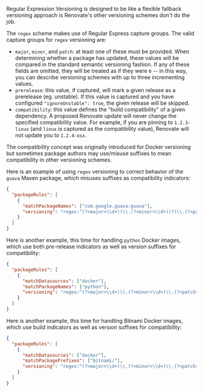 Regular Expression Versioning is designed to be like a flexible fallback versioning approach is Renovate's other versioning schemes don't do the job.

The `regex` scheme makes use of Regular Express capture groups. The valid capture groups for `regex` versioning are:

- `major`, `minor`, and `patch`: at least one of these must be provided. When determining whether a package has updated, these values will be compared in the standard semantic versioning fashion. If any of these fields are omitted, they will be treated as if they were `0` -- in this way, you can describe versioning schemes with up to three incrementing values.
- `prerelease`: this value, if captured, will mark a given release as a prerelease (eg. unstable). If this value is captured and you have configured `"ignoreUnstable": true`, the given release will be skipped.
- `compatibility`: this value defines the "build compatibility" of a given dependency. A proposed Renovate update will never change the specified compatibility value. For example, if you are pinning to `1.2.3-linux` (and `linux` is captured as the compatibility value), Renovate will not update you to `1.2.4-osx`.

The compatibility concept was originally introduced for Docker versioning but sometimes package authors may use/misuse suffixes to mean compatibility in other versioning schemes.

Here is an example of using `regex` versioning to correct behavior of the `guava` Maven package, which misuses suffixes as compatibility indicators:

```json
{
  "packageRules": [
    {
      "matchPackageNames": ["com.google.guava:guava"],
      "versioning": "regex:^(?<major>\\d+)(\\.(?<minor>\\d+))?(\\.(?<patch>\\d+))?(-(?<compatibility>.*))?$"
    }
  ]
}
```

Here is another example, this time for handling `python` Docker images, which use both pre-release indicators as well as version suffixes for compatibility:

```json
{
  "packageRules": [
    {
      "matchDatasources": ["docker"],
      "matchPackageNames": ["python"],
      "versioning": "regex:^(?<major>\\d+)\\.(?<minor>\\d+)\\.(?<patch>\\d+)(?<prerelease>[^.-]+)?(-(?<compatibility>.*))?$"
    }
  ]
}
```

Here is another example, this time for handling Bitnami Docker images, which use build indicators as well as version suffixes for compatibility:

```json
{
  "packageRules": [
    {
      "matchDatasources": ["docker"],
      "matchPackagePrefixes": ["bitnami/"],
      "versioning": "regex:^(?<major>\\d+)\\.(?<minor>\\d+)\\.(?<patch>\\d+)(:?-(?<compatibility>.*-r)(?<build>\\d+))?$"
    }
  ]
}
```
